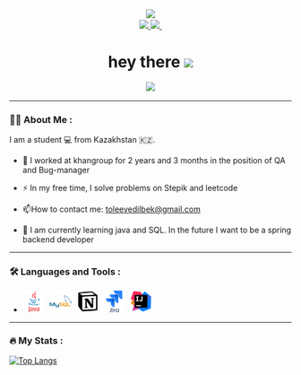 <div id="header" align="center">
  <img src="https://github.com/user-attachments/assets/b2cd2740-2612-468d-9b7e-9c09fe4a7a93" width="1000"/>
</div>
<div id="badges" align="center">
  <a href="https://stepik.org/users/472513762/profile">
    <img src="https://img.shields.io/badge/Stepik-green?style=for-the-badge&logo=Stepik&logoColor=white"/>
  </a>
  <a href="https://leetcode.com/u/toleevedilbek/">
    <img src="https://img.shields.io/badge/leetcode-orange?style=for-the-badge&logo=leetcode&logoColor=white"/>
  </a>
  <img src="https://komarev.com/ghpvc/?username=your-github-Edilbek457&style=flat-square&color=red" alt=""/>
  <h1>
  hey there
  <img src="https://media.giphy.com/media/hvRJCLFzcasrR4ia7z/giphy.gif" width="30px"/>
</h1>
</div>

<div align="center">
  <img src="https://github.com/user-attachments/assets/b3055f40-1336-4770-a484-2789adc3899b"
 width="1000"/>
</div>

---


### :woman_technologist: About Me :
I am a student :computer: from Kazakhstan :kazakhstan:.
- :telescope: I worked at khangroup for 2 years and 3 months in the position of QA and Bug-manager

- :zap: In my free time, I solve problems on Stepik and leetcode

- :mailbox:How to contact me: toleevedilbek@gmail.com

- :dart: I am currently learning java and SQL. In the future I want to be a spring backend developer

---

### :hammer_and_wrench: Languages and Tools :
- <div>
  
  <img src="https://github.com/devicons/devicon/blob/master/icons/java/java-original-wordmark.svg" title="Java" alt="Java" width="40" height="40"/>&nbsp;
  <img src="https://github.com/devicons/devicon/blob/master/icons/mysql/mysql-original-wordmark.svg" title="MySQL" alt="MySQL" width="40" height="40"/>&nbsp;
  <img src="https://github.com/devicons/devicon/blob/master/icons/notion/notion-original.svg" title="notion" alt="notion" width="40" height="40"/>&nbsp;
  <img src="https://github.com/devicons/devicon/blob/master/icons/jira/jira-original-wordmark.svg" title="jira" alt="jira" width="40" height="40"/>&nbsp;
  <img src="https://github.com/devicons/devicon/blob/master/icons/intellij/intellij-original.svg" title="intellij" alt="intellij" width="40" height="40"/>&nbsp;
</div>

---

### :fire: My Stats :
[![Top Langs](https://github-readme-stats.vercel.app/api/top-langs/?username=Edilbek457)](https://github.com/anuraghazra/github-readme-stats)
